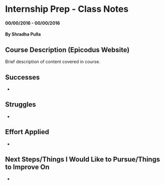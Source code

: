 # Internship Prep - Class Notes

#### 00/00/2016 - 00/00/2016

#### By Shradha Pulla

## Course Description (Epicodus Website)

Brief description of content covered in course.

## Successes
*

## Struggles
*

## Effort Applied
*

## Next Steps/Things I Would Like to Pursue/Things to Improve On
*
